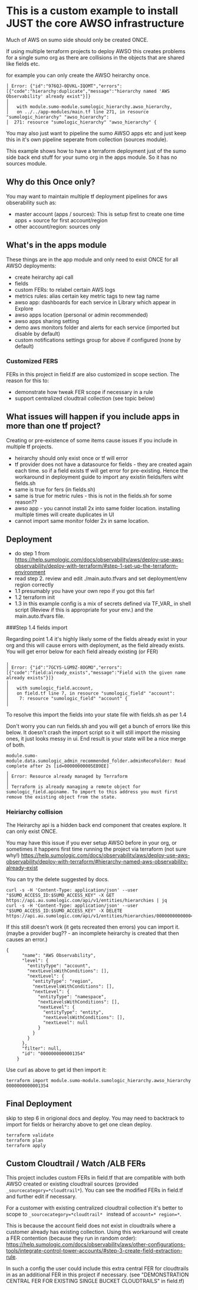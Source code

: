 # This is a custom example to install JUST the core AWSO infrastructure
Much of AWS on sumo side should only be created ONCE.

If using multiple terraform projects to deploy AWSO this creates problems for a single sumo org as there are collisions in the objects that are shared like fields etc.

for example you can only create the AWSO heirarchy once.
```
│ Error: {"id":"976QJ-0DVKL-IQOMT","errors":[{"code":"hierarchy:duplicate","message":"hierarchy named 'AWS Observability' already exist"}]}
│ 
│   with module.sumo-module.sumologic_hierarchy.awso_hierarchy,
│   on ../../app-modules/main.tf line 271, in resource "sumologic_hierarchy" "awso_hierarchy":
│  271: resource "sumologic_hierarchy" "awso_hierarchy" {
```

You may also just want to pipeline the sumo AWSO apps etc and just keep this in it's own pipeline seperate from collection (sources module).

This example shows how to have a terraform deployment just of the sumo side back end stuff for your sumo org in the apps module. So it has no sources module.

## Why do this Once only?
You may want to maintain multiple tf deployment pipelines for aws obserability such as:
- master account (apps / sources): This is setup first to create one time apps + source for first account/region
- other account/region: sources only


## What's in the apps module
These things are in the app module and only need to exist ONCE for all AWSO deployments:
- create heirarchy api call
- fields
- custom FERs: to relabel certain AWS logs
- metrics rules: alias certain key metric tags to new tag name
- awso app: dashboards for each service in Library which appear in Explore
- awso apps location (personal or admin recommended)
- awso apps sharing setting
- demo aws monitors folder and alerts for each service (imported but disable by default)
- custom notifications settings group for above if configured (none by default)

### Customized FERS
FERs in this project in field.tf are also customized in scope section.
The reason for this to:
- demonstrate how tweak FER scope if necessary in a rule
- support centralized cloudtrail collection (see topic below)


## What issues will happen if you include apps in more than one tf project?
Creating or pre-existence of some items cause issues if you include in multiple tf projects.
- heirarchy should only exist once or tf will error
- tf provider does not have a datasource for fields - they are created again each time. so if a field exists tf will get error for pre-existing. Hence the workaround in deployment guide to import any existin fields/fers wiht fields.sh
- same is true for fers (in fields.sh)
- same is true for metric rules - this is not in the fields.sh for some reason??
- awso app - you cannot install 2x into same folder location. installing multiple times will create duplicates in UI
- cannot import same monitor folder 2x in same location.

## Deployment
- do step 1 from https://help.sumologic.com/docs/observability/aws/deploy-use-aws-observability/deploy-with-terraform/#step-1-set-up-the-terraform-environment
- read step 2. review and edit ./main.auto.tfvars and set deployment/env region correctly
- 1.1 presumably you have your own repo if you got this far!
- 1.2 terraform init
- 1.3 in this example config is a mix of secrets  defined via TF_VAR_ in shell script (Review if this is appropriate for your env.) and the main.auto.tfvars file.

###Step 1.4 fields import

Regarding point 1.4 it's highly likely some of the fields already exist in your org and this will cause errors with deployment, as the field already exists. You will get error below for each field already existing (or FER)


```
╷
│ Error: {"id":"7GCYS-LGM9Z-8OGMO","errors":[{"code":"field:already_exists","message":"Field with the given name already exists"}]}
│ 
│   with sumologic_field.account,
│   on field.tf line 7, in resource "sumologic_field" "account":
│    7: resource "sumologic_field" "account" {
│
```

To resolve this import the fields into your state file with fields.sh as per 1.4

Don't worry you can run fields.sh and you will get a bunch of errors like this below. It doesn't crash the import script so it will still import the missing ones, it just looks messy in ui. End result is your state will be a nice merge of both.
```
module.sumo-module.data.sumologic_admin_recommended_folder.adminRecoFolder: Read complete after 2s [id=00000000005EB9EE]
╷
│ Error: Resource already managed by Terraform
│ 
│ Terraform is already managing a remote object for sumologic_field.apiname. To import to this address you must first remove the existing object from the state.
```

### Heiriarchy collision
The Heirarchy api is a hidden back end component that creates explore. It can only exist ONCE.

You may have this issue if you ever setup AWSO before in your org, or sometimes it happens first time running the project via terraform (not sure why!)
https://help.sumologic.com/docs/observability/aws/deploy-use-aws-observability/deploy-with-terraform/#hierarchy-named-aws-observability-already-exist

You can try the delete suggested by docs.
```
curl -s -H 'Content-Type: application/json' --user "$SUMO_ACCESS_ID:$SUMO_ACCESS_KEY" -X GET https://api.au.sumologic.com/api/v1/entities/hierarchies | jq
curl -s -H 'Content-Type: application/json' --user "$SUMO_ACCESS_ID:$SUMO_ACCESS_KEY" -X DELETE https://api.au.sumologic.com/api/v1/entities/hierarchies/0000000000000458
```
If this still doesn't work (it gets recreated then errors) you can import it. (maybe a provider bug?? - an incomplete heirarchy is created that then causes an error.)
```
{
      "name": "AWS Observability",
      "level": {
        "entityType": "account",
        "nextLevelsWithConditions": [],
        "nextLevel": {
          "entityType": "region",
          "nextLevelsWithConditions": [],
          "nextLevel": {
            "entityType": "namespace",
            "nextLevelsWithConditions": [],
            "nextLevel": {
              "entityType": "entity",
              "nextLevelsWithConditions": [],
              "nextLevel": null
            }
          }
        }
      },
      "filter": null,
      "id": "0000000000001354"
    }
```

Use curl as above to get id then import it:
```
terraform import module.sumo-module.sumologic_hierarchy.awso_hierarchy 0000000000001354
```

## Final Deployment
skip to step 6 in origional docs and deploy. You may need to backtrack to import for fields or heirarchy above to get one clean deploy.
```
terraform validate
terraform plan
terraform apply
```

## Custom Cloudtrail / Watch /ALB FERs
This project includes custom FERs in field.tf that are compatible with both AWSO created or existing cloudtrail sources (provided ```_sourcecategory=*cloudtrail*```). You can see the modified FERs in field.tf and further edit if necessary.

For a customer with existing centralized cloudtrail collection it's better to scope to ```_sourcecategory=*cloudtrail* ``` instead of ```account=* region=*```.

This is because the account field does not exist in cloudtrails where a customer already has existing collection. Using this workaround will create a FER contention (because they run in random order): https://help.sumologic.com/docs/observability/aws/other-configurations-tools/integrate-control-tower-accounts/#step-3-create-field-extraction-rule. 

In such a config the user could include this extra central FER for cloudtrails in as an additional FER in this project if necessary. (see "DEMONSTRATION CENTRAL FER FOR EXISTING SINGLE BUCKET CLOUDTRAILS" in field.tf)
